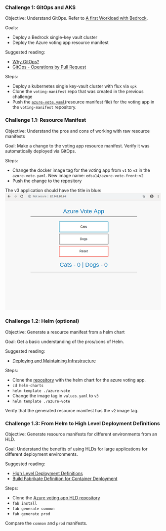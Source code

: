 ### Challenge 1: GitOps and AKS
Objective: Understand GitOps. Refer to [A first Workload with Bedrock](https://github.com/microsoft/bedrock/tree/docs_spk/docs/firstWorkload).

Goals:
- Deploy a Bedrock single-key vault cluster
- Deploy the Azure voting app resource manifest

Suggested reading:
- [Why GitOps?](https://github.com/microsoft/bedrock/blob/docs_spk/docs/why-gitops.md)
- [GitOps - Operations by Pull Request](https://www.weave.works/blog/gitops-operations-by-pull-request)

Steps:
- Deploy a kubernetes single key-vault cluster with flux via `spk`
- Clone the `voting-manifest` repo that was created in the previous challenge
- Push the [`azure-vote.yaml`](azure-vote.yaml)(resource manifest file) for the voting app in the `voting-manifest` repository.


### Challenge 1.1: Resource Manifest
Objective: Understand the pros and cons of working with raw resource manifests

Goal: Make a change to the voting app resource manifest. Verify it was automatically deployed via GitOps.

Steps:
- Change the docker image tag for the voting app from `v1` to `v3` in the `azure-vote.yaml`. New image name: `edsa14/azure-vote-front:v2`
- Push the change to the repository

The v3 application should have the title in blue:
![voting app v2](./images/azure-vote-v2.png)


### Challenge 1.2: Helm (optional)
Objective: Generate a resource manifest from a helm chart

Goal: Get a basic understanding of the pros/cons of Helm.

Suggested reading:
- [Deploying and Maintaining Infrastructure](https://github.com/microsoft/bedrock/blob/docs_spk/docs/infrastructure.md)

Steps:
- Clone the [repository](https://github.com/edaena/helm-charts) with the helm chart for the azure voting app. 
- `cd helm-charts`
- `helm template ./azure-vote`
- Change the image tag in `values.yaml` to `v3`
- `helm template ./azure-vote`

Verify that the generated resource manifest has the `v2` image tag.


### Challenge 1.3: From Helm to High Level Deployment Definitions
Objective: Generate resource manifests for different environments from an HLD.

Goal: Understand the benefits of using HLDs for large applications for different deployment environments.

Suggested reading:
- [High Level Deployment Definitions](https://github.com/microsoft/bedrock/blob/docs_spk/docs/high-level-definitions.md)
- [Build Fabrikate Definition for Container Deployment](https://github.com/microsoft/bedrock/tree/docs_spk/docs/fabrikate)

Steps:
- Clone the [Azure voting app HLD repository](https://github.com/edaena/azure-vote-hld)
- `fab install`
- `fab generate common`
- `fab generate prod`

Compare the `common` and `prod` manifests.
